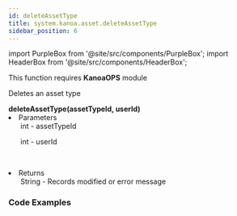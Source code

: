 ```yaml
---
id: deleteAssetType
title: system.kanoa.asset.deleteAssetType
sidebar_position: 6
---
```

import PurpleBox from '@site/src/components/PurpleBox';
import HeaderBox from '@site/src/components/HeaderBox';


<PurpleBox>This function requires <b>KanoaOPS</b> module</PurpleBox>

<HeaderBox header="Description">Deletes an asset type</HeaderBox>

<HeaderBox header="Syntax">
    <b>deleteAssetType(assetTypeId, userId)</b>
    <li> Parameters <br />
        <ul>int - assetTypeId <br /> </ul>
        <ul>int - userId<br /> </ul>
        <ul><br /> </ul>
    </li>
    <li> Returns <br />
        <ul>String - Records modified or error message<br /> </ul>
    </li>
</HeaderBox>

### Code Examples

```py


```
